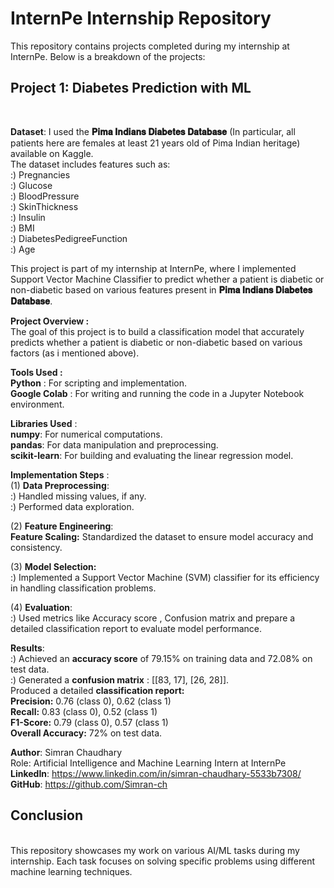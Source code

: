 # InternPe Internship Repository

This repository contains projects completed during my internship at InternPe. Below is a breakdown of the projects:

## Project 1: Diabetes Prediction with ML
<br>

**Dataset**: I used the **𝐏𝐢𝐦𝐚 𝐈𝐧𝐝𝐢𝐚𝐧𝐬 𝐃𝐢𝐚𝐛𝐞𝐭𝐞𝐬 𝐃𝐚𝐭𝐚𝐛𝐚𝐬𝐞** (In particular, all patients here are females at least 21 years old of Pima Indian heritage) available on Kaggle.
<br>
The dataset includes features such as:
<br>
:) Pregnancies
<br>
:) Glucose
<br>
:) BloodPressure
<br>
:) SkinThickness
<br>
:) Insulin
<br>
:) BMI
<br>
:) DiabetesPedigreeFunction
<br>
:) Age 
<br>


This project is part of my internship at InternPe, where I implemented Support Vector Machine Classifier to predict whether a patient is diabetic or non-diabetic based on various features present in **𝐏𝐢𝐦𝐚 𝐈𝐧𝐝𝐢𝐚𝐧𝐬 𝐃𝐢𝐚𝐛𝐞𝐭𝐞𝐬 𝐃𝐚𝐭𝐚𝐛𝐚𝐬𝐞**.

**Project Overview :**
<br>
The goal of this project is to build a classification model that accurately predicts whether a patient is diabetic or non-diabetic based on various factors (as i mentioned above). 
<br>

**Tools Used :**
<br>
**Python** : For scripting and implementation.
<br>
**Google Colab** : For writing and running the code in a Jupyter Notebook environment.
<br>

**Libraries Used** :
<br>
**numpy**: For numerical computations.
<br>
**pandas**: For data manipulation and preprocessing.
<br>
**scikit-learn**: For building and evaluating the linear regression model.
<br>

**Implementation Steps** :
<br>
(1) **Data Preprocessing**: 
<br>
:) Handled missing values, if any.
<br>
:) Performed data exploration.
<br>

(2) **Feature Engineering**:
<br>
**Feature Scaling:** Standardized the dataset to ensure model accuracy and consistency.
<br>

(3) **Model Selection:**
<br>
:) Implemented a Support Vector Machine (SVM) classifier for its efficiency in handling classification problems.
<br>

(4) **Evaluation**:
<br>
:) Used metrics like Accuracy score , Confusion matrix and prepare a detailed classification report to evaluate model performance.
<br>

**Results**:
<br>
:) Achieved an **accuracy score** of 79.15% on training data and 72.08% on test data.
<br>
:) Generated a **confusion matrix** : [[83, 17], [26, 28]].
<br>
Produced a detailed **classification report:**
<br>
**Precision:** 0.76 (class 0), 0.62 (class 1)
<br>
**Recall:** 0.83 (class 0), 0.52 (class 1)
<br>
**F1-Score:** 0.79 (class 0), 0.57 (class 1)
<br>
**Overall Accuracy:** 72% on test data.

**Author**: Simran Chaudhary
<br>
Role: Artificial Intelligence and Machine Learning Intern at InternPe
<br>
**LinkedIn**: https://www.linkedin.com/in/simran-chaudhary-5533b7308/
<br>
**GitHub**: https://github.com/Simran-ch
<br>

## Conclusion
<br>
This repository showcases my work on various AI/ML tasks during my internship. Each task focuses on solving specific problems using different machine learning techniques.
